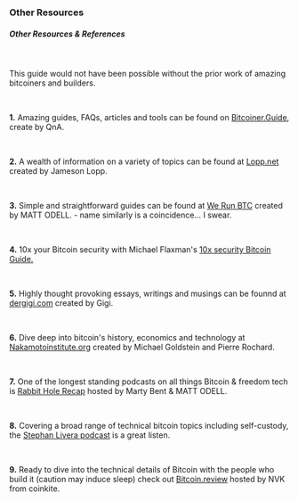 ### Other Resources


<h5 class="text-2xl pb-2 text-[#f7931a] font-semibold">Other Resources & References</h5>

<br>

<p class="text-xl pb-2 font-semibold">This guide would not have been possible without the prior work of amazing bitcoiners and builders.</p>

<br>

**1\.** Amazing guides, FAQs, articles and tools can be found on <a class="underline text-blue-400" href="https://bitcoiner.guide/" target="_blank" rel="noopener noreferrer">Bitcoiner.Guide</a>, create by QnA.

<br>

**2\.** A wealth of information on a variety of topics can be found at <a class="underline text-blue-400"  href="https://www.lopp.net/" target="_blank" rel="noopener noreferrer">Lopp.net</a> created by Jameson Lopp.

<br>

**3\.** Simple and straightforward guides can be found at <a class="underline text-blue-400" href="https://www.werunbtc.com" target="_blank" rel="noopener noreferrer">We Run BTC</a> created by MATT ODELL. - name similarly is a coincidence... I swear.

<br>

**4\.** 10x your Bitcoin security with Michael Flaxman's <a class="underline text-blue-400" href="https://btcguide.github.io/" target="_blank" rel="noopener noreferrer">10x security Bitcoin Guide.</a>

<br>

**5\.** Highly thought provoking essays, writings and musings can be founnd at <a class="underline text-blue-400" href="https://dergigi.com" target="_blank" rel="noopener noreferrer">dergigi.com</a> created by Gigi. 

<br>

**6\.** Dive deep into bitcoin's history, economics and technology at <a class="underline text-blue-400"  href="https://nakamotoinstitute.org/" target="_blank" rel="noopener noreferrer">Nakamotoinstitute.org</a> created by Michael Goldstein and Pierre Rochard.

<br> 

**7\.** One of the longest standing podcasts on all things Bitcoin & freedom tech is <a class="underline text-blue-400" href="https://zap.stream/p/npub10uthwp4ddc9w5adfuv69m8la4enkwma07fymuetmt93htcww6wgs55xdlq" target="_blank" rel="noopener noreferrer">Rabbit Hole Recap</a> hosted by Marty Bent & MATT ODELL. 

<br> 

**8\.** Covering a broad range of technical bitcoin topics including self-custody, the  <a class="underline text-blue-400" href="https://stephanlivera.com/" target="_blank" rel="noopener noreferrer">Stephan Livera podcast</a> is a great listen.

<br> 

**9\.** Ready to dive into the technical details of Bitcoin with the people who build it (caution may induce sleep) check out <a class="underline text-blue-400" href="https://bitcoin.review/" target="_blank" rel="noopener noreferrer">Bitcoin.review</a> hosted by NVK from coinkite. 


